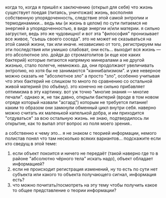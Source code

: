 когда то, когда я пришёл к заключению (открыл для себя) что жизнь существует поедая (питаясь, уничтожая) жизнь, восполняя собственную упорядоченность, следствие этой самой энтропии и термодинамики... ведь мы (и жизнь в целом) по сути питаемся не энергией а упорядоченностью, в виде энергии и/или материи.
я сильно загрустил, ведь это же чудовищно! 
и вот эта "философия" пронизывает все живое, "съешь своего соседа". это не может не сказываться на этой самой жизни, так или иначе. независимо от того, регистрируем мы эти последствия или умишко слабоват, они есть... 
выходит вся жизнь — это абсолютное зло. 
дойдя до строматолитов (и еще кое каких бактерий) которые питаются напрямую минералами а не другой жизнью, стало  полегче, немножко. да, они продолжают увеличивать энтропию, но хотя бы не занимаются "каннибализмом". и уже неверное можно сказать не "абсолютное зло" а просто "зло", особенно учитывая что этих бактерий не слишком то много по сравнению со остальной живой материей (по объёму). 
это конечно не сильно прибавляет оптимизма в эту картинку. вот уж точно "многие знания — многие печали". 
однако ж, не так давно, открыли бактерий (вроде в том новом отряде который назвали "асгард") которым не требуется питание! каким то образом они замкнули обменный цикл внутри себя. наверно можно считать их маленькой капелькой добра, и им приходится "отдуваться" за всю остальную жизнь.  не знаю, подтвердилось ли открытие, как то выпал этот вопрос из поля моего зрения..

а собственно к чему это... я не знаком с теорией информации, немого полистав понял что там несколько всяких вариантов... подскажите если кто сведущ в этой теме:
1. если объект покоится и ничего не передаёт (такой наверно где то в районе "абсолютно чёрного тела" искать надо), объект обладает информацией?
2. если не происходит регистрация изменений, ну то есть по сути нет субъекта или какого то объекта получающего сигнал, информация есть?
3. что можно почитать/посмотреть на эту тему чтобы получить какое то общее представление о теории информации?